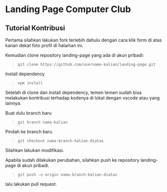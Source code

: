 # Landing Page Computer Club

## Tutorial Kontribusi
Pertama silahkan lakukan fork terlebih dahulu dengan cara klik form di atas kanan dekat foto profil di halaman ini.

Kemudian clone repository landing-page yang ada di akun pribadi:
> ``` git clone https://github.com/username-kalian/landing-page.git ```

Install dependency
> ``` npm install ```

Setelah di clone dan install dependency, temen temen sudah bisa melakukan kontribusi terhadap kodenya di lokal dengan vscode atau yang lainnya.

Buat dulu branch baru
> ``` git branch nama-kalian ```

Pindah ke branch baru
> ``` git checkout nama-branch-kalian-diatas ```

Silahkan lakukan modifikasi.

Apabila sudah dilakukan perubahan, silahkan push ke repository landing-page di akun pribadi.

> ``` git push -u origin nama-branch-kalian-diatas ```

lalu lakukan pull request.
